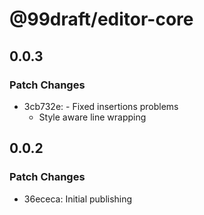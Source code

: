 # @99draft/editor-core

## 0.0.3

### Patch Changes

- 3cb732e: - Fixed insertions problems
  - Style aware line wrapping

## 0.0.2

### Patch Changes

- 36ececa: Initial publishing

